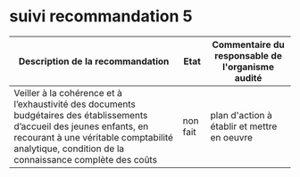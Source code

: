 # suivi recommandation 5

Description de la recommandation | Etat | Commentaire du responsable de l'organisme audité
--- | --- | ---
Veiller à la cohérence et à l’exhaustivité des documents budgétaires des établissements d’accueil des jeunes enfants, en recourant à une véritable comptabilité analytique, condition de la connaissance complète des coûts | non fait | plan d'action à établir et mettre en oeuvre
